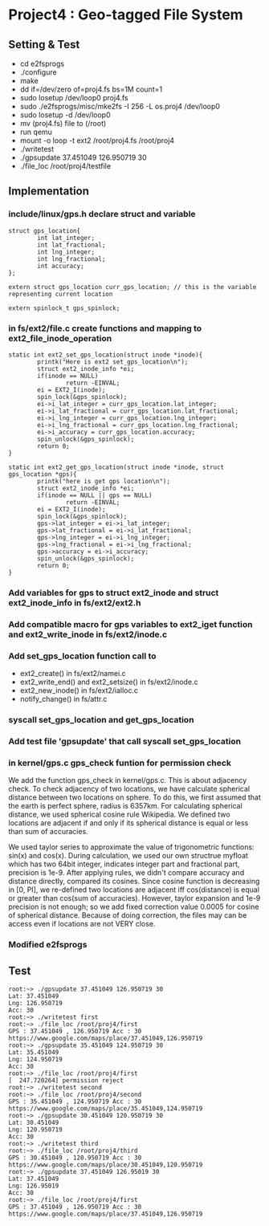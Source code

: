# Project4 : Geo-tagged File System

## Setting & Test
- cd e2fsprogs
- ./configure
- make
- dd if=/dev/zero of=proj4.fs bs=1M count=1
- sudo losetup /dev/loop0 proj4.fs
- sudo ./e2fsprogs/misc/mke2fs -I 256 -L os.proj4 /dev/loop0
- sudo losetup -d /dev/loop0
- mv (proj4.fs) file to (/root)
- run qemu
- mount -o loop -t ext2 /root/proj4.fs /root/proj4
- ./writetest
- ./gpsupdate 37.451049 126.950719 30
- ./file_loc /root/proj4/testfile

## Implementation

### include/linux/gps.h declare struct and variable

```
struct gps_location{
        int lat_integer;
        int lat_fractional;
        int lng_integer;
        int lng_fractional;
        int accuracy;
};

extern struct gps_location curr_gps_location; // this is the variable representing current location

extern spinlock_t gps_spinlock;
```

### in fs/ext2/file.c create functions and mapping to ext2_file_inode_operation 
```
static int ext2_set_gps_location(struct inode *inode){
        printk("Here is ext2 set_gps_location\n");
        struct ext2_inode_info *ei;
        if(inode == NULL)
                return -EINVAL;
        ei = EXT2_I(inode);
        spin_lock(&gps_spinlock);
        ei->i_lat_integer = curr_gps_location.lat_integer;
        ei->i_lat_fractional = curr_gps_location.lat_fractional;
        ei->i_lng_integer = curr_gps_location.lng_integer;
        ei->i_lng_fractional = curr_gps_location.lng_fractional;
        ei->i_accuracy = curr_gps_location.accuracy;
        spin_unlock(&gps_spinlock);
        return 0;
}

static int ext2_get_gps_location(struct inode *inode, struct gps_location *gps){
        printk("here is get gps location\n");
        struct ext2_inode_info *ei;
        if(inode == NULL || gps == NULL)
                return -EINVAL;
        ei = EXT2_I(inode);
        spin_lock(&gps_spinlock);
        gps->lat_integer = ei->i_lat_integer;
        gps->lat_fractional = ei->i_lat_fractional;
        gps->lng_integer = ei->i_lng_integer;
        gps->lng_fractional = ei->i_lng_fractional;
        gps->accuracy = ei->i_accuracy;
        spin_unlock(&gps_spinlock);
        return 0;
}
```
### Add variables for gps to struct ext2_inode and struct ext2_inode_info in fs/ext2/ext2.h

### Add compatible macro for gps variables to ext2_iget function and ext2_write_inode in fs/ext2/inode.c

### Add set_gps_location function call to 
 - ext2_create() in fs/ext2/namei.c
 - ext2_write_end() and ext2_setsize() in fs/ext2/inode.c 
 - ext2_new_inode() in fs/ext2/ialloc.c 
 - notify_change() in fs/attr.c

### syscall set_gps_location and get_gps_location

### Add test file 'gpsupdate' that call syscall set_gps_location

### in kernel/gps.c gps_check funtion for permission check

 We add the function gps_check in kernel/gps.c. This is about adjacency check. To check adjacency of two locations, we have calculate spherical distance between two locations on sphere. To do this, we first assumed that the earth is perfect sphere, radius is 6357km. For calculating spherical distance, we used spherical cosine rule Wikipedia. We defined two locations are adjacent if and only if its spherical distance is equal or less than sum of accuracies.

 We used taylor series to approximate the value of trigonometric functions: sin(x) and cos(x). During calculation, we used our own structrue myfloat which has two 64bit integer, indicates integer part and fractional part, precision is 1e-9. After applying rules, we didn't compare accuracy and distance directly, compared its cosines. Since cosine function is decreasing in [0, PI], we re-defined two locations are adjacent iff cos(distance) is equal or greater than cos(sum of accuracies). However, taylor expansion and 1e-9 precision is not enough; so we add fixed correction value 0.0005 for cosine of spherical distance. Because of doing correction, the files may can be access even if locations are not VERY close.


### Modified e2fsprogs

## Test
```
root:~> ./gpsupdate 37.451049 126.950719 30
Lat: 37.451049
Lng: 126.950719
Acc: 30
root:~> ./writetest first
root:~> ./file_loc /root/proj4/first
GPS : 37.451049 , 126.950719 Acc : 30
https://www.google.com/maps/place/37.451049,126.950719
root:~> ./gpsupdate 35.451049 124.950719 30
Lat: 35.451049
Lng: 124.950719
Acc: 30
root:~> ./file_loc /root/proj4/first       
[  247.720264] permission reject
root:~> ./writetest second                 
root:~> ./file_loc /root/proj4/second 
GPS : 35.451049 , 124.950719 Acc : 30
https://www.google.com/maps/place/35.451049,124.950719
root:~> ./gpsupdate 30.451049 120.950719 30
Lat: 30.451049
Lng: 120.950719
Acc: 30
root:~> ./writetest third
root:~> ./file_loc /root/proj4/third 
GPS : 30.451049 , 120.950719 Acc : 30
https://www.google.com/maps/place/30.451049,120.950719
root:~> ./gpsupdate 37.451049 126.95019 30 
Lat: 37.451049
Lng: 126.95019
Acc: 30
root:~> ./file_loc /root/proj4/first
GPS : 37.451049 , 126.950719 Acc : 30
https://www.google.com/maps/place/37.451049,126.950719
```


